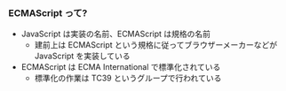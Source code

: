 ### ECMAScript って?

* JavaScript は実装の名前、ECMAScript は規格の名前
  - 建前上は ECMAScript という規格に従ってブラウザーメーカーなどが JavaScript を実装している
* ECMAScript は ECMA International で標準化されている
  - 標準化の作業は TC39 というグループで行われている
